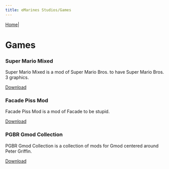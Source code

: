 ```yaml
---
title: eMarines Studios/Games
---
```


[Home](./index.md)|

# Games

### Super Mario Mixed 
Super Mario Mixed is a mod of Super Mario Bros. to have Super Mario Bros. 3 graphics.

[Download](https://www.mediafire.com/file/nbp8wx5ege7gm06/Super_Mario_Bros_Mixed.nes/file)


### Facade Piss Mod

Facade Piss Mod is a mod of Facade to be stupid.

[Download](https://www.mediafire.com/file/chmy00jblqat1jy/Facade+Piss+Edition+(lite).zip/file)


### PGBR Gmod Collection

PGBR Gmod Collection is a collection of mods for Gmod centered around Peter Griffin.

[Download](https://steamworkshopdownloader.io/download/2357829686)
